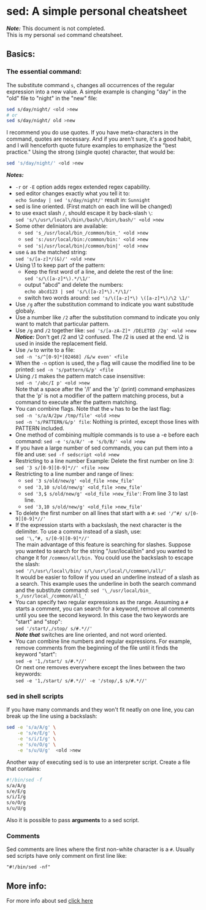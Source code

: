 # sed: A simple personal cheatsheet

_**Note:**_ This document is not completed.  
This is my personal `sed` command cheatsheet.

## Basics:

### The essential command:
The substitute command `s`, changes all occurrences of the regular expression
into a new value. A simple example is changing "day" in the "old" file to
"night" in the "new" file:

``` bash
sed s/day/night/ <old >new
# or
sed s/day/night/ old >new
```

I recommend you do use quotes. If you have meta-characters in the command,
quotes are necessary. And if you aren't sure, it's a good habit, and I will
henceforth quote future examples to emphasize the "best practice." Using the
strong (single quote) character, that would be: 

``` bash
sed 's/day/night/' <old >new
```

_**Notes:**_  
* `-r` or `-E` option adds regex extended regex capability.
* sed editor changes exactly what you tell it to:  
    `echo Sunday | sed 's/day/night/'` result in: `Sunnight`
* sed is line oriented. (First match on each line will be changed)
* to use exact slash `/`, should escape it by back-slash `\`:  
  `sed 's/\/usr\/local\/bin\/bash/\/bin\/bash/' <old >new `
* Some other deliniators are available:
  - `sed 's_/usr/local/bin_/common/bin_' <old >new`
  - `sed 's:/usr/local/bin:/common/bin:' <old >new`
  - `sed 's|/usr/local/bin|/common/bin|' <old >new`
* use `&` as the matched string:  
  `sed 's/[a-z]*/(&)/' <old >new`
* Using \1 to keep part of the pattern:  
  - Keep the first word of a line, and delete the rest of the line:  
    `sed 's/\([a-z]*\).*/\1/'`
  - output "abcd" and delete the numbers:  
    `echo abcd123 | sed 's/\([a-z]*\).*/\1/'`
  - switch two words around: `sed 's/\([a-z]*\) \([a-z]*\)/\2 \1/'`
* Use `/g` after the substitution command to indicate you want substitude
    globaly.
* Use a number like `/2` after the substitution command to indicate you only
    want to match that particular pattern.
* Use `/g` and `/2` together like:
    `sed 's/[a-zA-Z]* /DELETED /2g' <old >new`  
_**Notice:**_  Don't get /2 and \2 confused. The /2 is used at the end. \2 is
used in inside the replacement field. 
* Use `/w` to write to a file:  
    `sed -n 's/^[0-9]*[02468] /&/w even' <file `
* When the `-n` option is used, the `p` flag will cause the modified line to be
    printed: `sed -n 's/pattern/&/p' <file`
* Using `/I` makes the pattern match case insensitive:  
    `sed -n '/abc/I p' <old >new`  
    Note that a space after the '/I' and the 'p' (print) command emphasizes
    that the 'p' is not a modifier of the pattern matching process, but a
    command to execute after the pattern matching. 
* You can combine flags. Note that the `w` has to be the last flag:  
    `sed -n 's/a/A/2pw /tmp/file' <old >new`  
    `sed -n 's/PATTERN/&/p' file`:  Nothing is printed, except those lines with
    PATTERN included. 
* One method of combining multiple commands is to use a -e before each command:
    `sed -e 's/a/A/' -e 's/b/B/' <old >new`
* If you have a large number of sed commands, you can put them into a file and
    use: `sed -f sedscript <old >new`
* Restricting to a line number Example: Delete the first number on line 3:  
    `sed '3 s/[0-9][0-9]*//' <file >new` 
* Restricting to a line number and range of lines:  
  - `sed '3 s/old/new/g' <old_file >new_file'`  
  - `sed '3,10 s/old/new/g' <old_file >new_file'`  
  - `sed '3,$ s/old/new/g' <old_file >new_file'`: From line 3 to last line.
  - `sed '3,10 s/old/new/g' <old_file >new_file'`  
* To delete the first number on all lines that start with a `#`:
    `sed '/^#/ s/[0-9][0-9]*//'`
* If the expression starts with a backslash, the next character is the
  delimiter. To use a comma instead of a slash, use:  
    `sed '\,^#, s/[0-9][0-9]*//'`  
  The main advantage of this feature is searching for slashes. Suppose you
  wanted to search for the string "/usr/local/bin" and you wanted to change it
  for `/common/all/bin.` You could use the backslash to escape the slash:  
    `sed '/\/usr\/local\/bin/ s/\/usr\/local/\/common\/all/'`  
  It would be easier to follow if you used an underline instead of a slash as a
  search. This example uses the underline in both the search command and the
  substitute command:
    `sed '\_/usr/local/bin_ s_/usr/local_/common/all_'`
* You can specify two regular expressions as the range. Assuming a `#` starts a
  comment, you can search for a keyword, remove all comments until you see the
  second keyword. In this case the two keywords are "start" and "stop":  
    `sed '/start/,/stop/ s/#.*//'`  
  _**Note that**_ switches are line oriented, and not word oriented.
* You can combine line numbers and regular expressions. For example, remove
  comments from the beginning of the file until it finds the keyword "start":  
    `sed -e '1,/start/ s/#.*//'`  
  Or next one removes everywhere except the lines between the two keywords:  
    `sed -e '1,/start/ s/#.*//' -e '/stop/,$ s/#.*//'`


### sed in shell scripts

If you have many commands and they won't fit neatly on one line, you can break
up the line using a backslash:

``` bash
sed -e 's/a/A/g' \
    -e 's/e/E/g' \
    -e 's/i/I/g' \
    -e 's/o/O/g' \
    -e 's/u/U/g'  <old >new
```

Another way of executing sed is to use an interpreter script. Create a file
that contains: 

``` bash
#!/bin/sed -f
s/a/A/g
s/e/E/g
s/i/I/g
s/o/O/g
s/u/U/g
```

Also it is possible to pass **arguments** to a sed script.

### Comments

Sed comments are lines where the first non-white character is a `#`. Usually
sed scripts have only comment on first line like:  
```
"#!/bin/sed -nf"
```

## More info:

For more info about sed [click here](http://www.grymoire.com/Unix/Sed.html)
